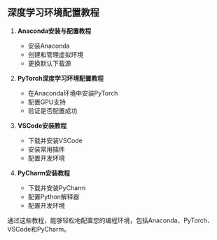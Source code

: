 ## 深度学习环境配置教程

1. **Anaconda安装与配置教程**
   - 安装Anaconda
   - 创建和管理虚拟环境
   - 更换默认下载源

2. **PyTorch深度学习环境配置教程**
   - 在Anaconda环境中安装PyTorch
   - 配置GPU支持
   - 验证是否配置成功

3. **VSCode安装教程**
   - 下载并安装VSCode
   - 安装常用插件
   - 配置开发环境

4. **PyCharm安装教程**
   - 下载并安装PyCharm
   - 配置Python解释器
   - 配置开发环境

通过这些教程，能够轻松地配置您的编程环境，包括Anaconda、PyTorch、VSCode和PyCharm。
